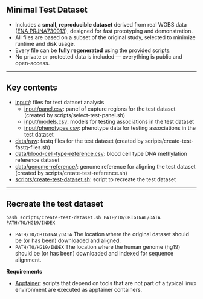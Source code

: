 ## Minimal Test Dataset

- Includes a **small, reproducible dataset** derived from real WGBS data ([ENA PRJNA730913](https://www.ebi.ac.uk/ena/browser/view/PRJNA730913)), designed for fast prototyping and demonstration.
- All files are based on a subset of the original study, selected to minimize runtime and disk usage.
- Every file can be **fully regenerated** using the provided scripts.  
- No private or protected data is included — everything is public and open-access.

---

## Key contents

- [input/](input): files for test dataset analysis
    - [input/panel.csv](input/panel.csv): panel of capture regions for the test dataset (created by scripts/select-test-panel.sh)
    - [input/models.csv](input/models.csv): models for testing associations in the test dataset
    - [input/phenotypes.csv](input/phenotypes.csv): phenotype data for testing associations in the test dataset
- [data/raw](data/raw): fastq files for the test dataset (created by scripts/create-test-fastq-files.sh)
- [data/blood-cell-type-reference.csv](data/blood-cell-type-reference.csv): blood cell type DNA methylation reference dataset
- [data/genome-reference/](data/genome-reference): genome reference for aligning the test dataset (created by scripts/create-test-reference.sh) 
- [scripts/create-test-dataset.sh](scripts/create-test-dataset.sh): script to recreate the test dataset

---

## Recreate the test dataset

```
bash scripts/create-test-dataset.sh PATH/TO/ORIGINAL/DATA PATH/TO/HG19/INDEX
```

* `PATH/TO/ORIGINAL/DATA` The location where the original dataset should
be (or has been) downloaded and aligned.
* `PATH/TO/HG19/INDEX` The location where the human genome (hg19) should be (or has been) downloaded and indexed for sequence alignment.

**Requirements**

* [Apptainer](https://apptainer.org/): scripts that depend on tools that are not part of a typical linux environment are executed as apptainer containers.



